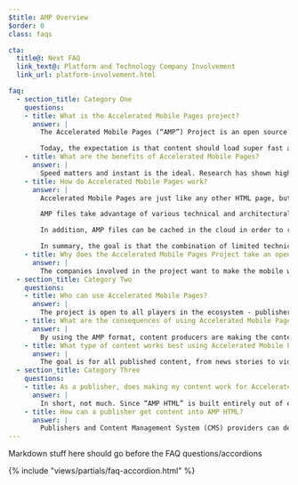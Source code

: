 ```yaml
---
$title: AMP Overview
$order: 0
class: faqs

cta:
  title@: Next FAQ
  link_text@: Platform and Technology Company Involvement
  link_url: platform-involvement.html

faq:
  - section_title: Category One
    questions:
    - title: What is the Accelerated Mobile Pages project?
      answer: |
        The Accelerated Mobile Pages (“AMP”) Project is an open source initiative that came out of discussions between publishers and technology companies about the need to improve the entire mobile content ecosystem for everyone -- publishers, consumer platforms, creators, and users.

        Today, the expectation is that content should load super fast and be easy to explore. The reality is that content can take several seconds to load, or, because the user abandons the slow page, never fully loads at all. Accelerated Mobile Pages are web pages designed to load near instantaneously -- they are a step towards a better mobile web for all.
    - title: What are the benefits of Accelerated Mobile Pages?
      answer: |
        Speed matters and instant is the ideal. Research has shown higher bounce rates associated with slower-loading web pages. Using the AMP format will make it far more compelling for people to consume and engage with more content. But this isn’t just about speed and performance. We also want to promote enhanced distribution so that publishers can take advantage of the open web’s potential for their content to appear everywhere quickly -- across platforms and apps -- which can lead to more revenue via ads and subscriptions.
    - title: How do Accelerated Mobile Pages work?
      answer: |
        Accelerated Mobile Pages are just like any other HTML page, but with a limited set of allowed technical functionality that is defined and governed by the open source AMP spec. Just like all web pages, Accelerated Mobile Pages will load in any modern browser or app webview.

        AMP files take advantage of various technical and architectural approaches that prioritize speed to provide a faster experience for users. AMP developers can use a rich and growing library of web components that offer the ability to embed rich media objects like video and social posts, display advertising, or collect analytics. The goal is not to homogenize how content looks and feels, but instead to build a more common technical core between pages that speeds up load times.

        In addition, AMP files can be cached in the cloud in order to reduce the time content takes to get to a user’s mobile device. By using the AMP format, content producers are making the content in AMP files available to be cached by third parties. Under this type of framework, publishers continue to control their content, but platforms can easily cache or mirror the content for optimal delivery speed to users. Google has provided the [Google AMP Cache](https://developers.google.com/amp/cache/) that can be used by anyone at no cost, and all AMPs will be cached by the Google AMP Cache. Other companies may build their own AMP cache as well.

        In summary, the goal is that the combination of limited technical functionality with a distribution system built around caching will lead to better performing pages, and increased audience development for publishers.
    - title: Why does the Accelerated Mobile Pages Project take an open source approach?
      answer: |
        The companies involved in the project want to make the mobile web work better for all -- not just for one platform, one set of technologies, or one set of publishers. Making the project open source enables people to share and contribute their ideas and code for making the mobile web fast. We are just at the beginning of that journey and we look forward to other publishers and technology companies joining along the way.
  - section_title: Category Two
    questions:
    - title: Who can use Accelerated Mobile Pages?
      answer: |
        The project is open to all players in the ecosystem - publishers, consumer platforms, and creators. To get an idea who some of the companies and sites are who use AMP, head to the [Who page](/who).
    - title: What are the consequences of using Accelerated Mobile Pages?
      answer: |
        By using the AMP format, content producers are making the content in AMP files available to be crawled, indexed & displayed (subject to the robots exclusion protocol) and cached by third parties.
    - title: What type of content works best using Accelerated Mobile Pages?
      answer: |
        The goal is for all published content, from news stories to videos and from blogs to photographs and GIFs, to work using Accelerated Mobile Pages.
  - section_title: Category Three
    questions:
    - title: As a publisher, does making my content work for Accelerated Mobile Pages entail more work?
      answer: |
        In short, not much. Since “AMP HTML” is built entirely out of existing web technologies, the development process mirrors the one publishers are already using today. Publishers can familiarize themselves with the AMP HTML specification on GitHub. For those used to the current process, we don’t expect a significant learning curve.
    - title: How can a publisher get content into AMP HTML?
      answer: |
        Publishers and Content Management System (CMS) providers can develop an integration with their CMS to generate AMP content. Automattic has already published a [WordPress AMP plugin](https://wordpress.org/plugins/amp/) and we hope that all content management systems will add support for AMP HTML pages.
---
```

Markdown stuff here should go before the FAQ questions/accordions

{% include "views/partials/faq-accordion.html" %}
